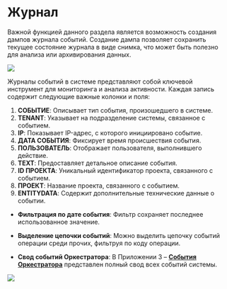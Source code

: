 # Журнал
 
 Важной функцией данного раздела является возможность создания дампов журнала событий. Создание дампа позволяет сохранить текущее состояние журнала в виде снимка, что может быть полезно для анализа или архивирования данных.

![](../../resources/ui3/tenants/journal-.png)



Журналы событий в системе представляют собой ключевой инструмент для мониторинга и анализа активности. Каждая запись содержит следующие важные колонки и поля:

1. **СОБЫТИЕ**: Описывает тип события, произошедшего в системе.
2. **TENANT**: Указывает на подразделение системы, связанное с событием.
3. **IP**: Показывает IP-адрес, с которого инициировано событие.
4. **ДАТА СОБЫТИЯ**: Фиксирует время происшествия события.
5. **ПОЛЬЗОВАТЕЛЬ**: Отображает пользователя, выполнившего действие.
6. **TEXT**: Предоставляет детальное описание события.
7. **ID ПРОЕКТА**: Уникальный идентификатор проекта, связанного с событием.
8. **ПРОЕКТ**: Название проекта, связанного с событием.
9. **ENTITYDATA**: Содержит дополнительные технические данные о событии.

- **Фильтрация по дате события**: Фильтр  сохраняет последнее использованное значение.

- **Выделение цепочки событий**: Можно выделить цепочку событий операции среди прочих, фильтруя по коду операции.

- **Свод событий Оркестратора**: В Приложении 3 – [ **События Оркестратора**](https://docs.primo-rpa.ru/primo-rpa/orchestrator/appendix/appendix3) представлен полный свод всех событий системы.

 ![](../../resources/ui3/tenants/journal3.png)
